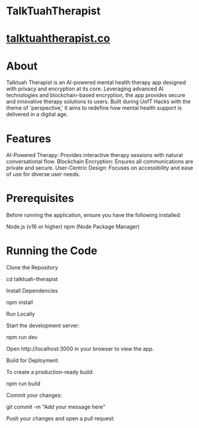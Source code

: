 # TalkTuahTherapist 
# [talktuahtherapist.co](https://talktuahtherapist.co/)

# About

Talktuah Therapist is an AI-powered mental health therapy app designed with privacy and encryption at its core. Leveraging advanced AI technologies and blockchain-based encryption, the app provides secure and innovative therapy solutions to users. Built during UofT Hacks with the theme of 'perspective,' it aims to redefine how mental health support is delivered in a digital age.

# Features

AI-Powered Therapy: Provides interactive therapy sessions with natural conversational flow.
Blockchain Encryption: Ensures all communications are private and secure.
User-Centric Design: Focuses on accessibility and ease of use for diverse user needs.

# Prerequisites

Before running the application, ensure you have the following installed:

Node.js (v16 or higher)
npm (Node Package Manager)

# Running the Code

Clone the Repository

cd talktuah-therapist

Install Dependencies

npm install

Run Locally

Start the development server:

npm run dev

Open http://localhost:3000 in your browser to view the app.

Build for Deployment

To create a production-ready build:

npm run build

Commit your changes:

git commit -m "Add your message here"

Push your changes and open a pull request:
